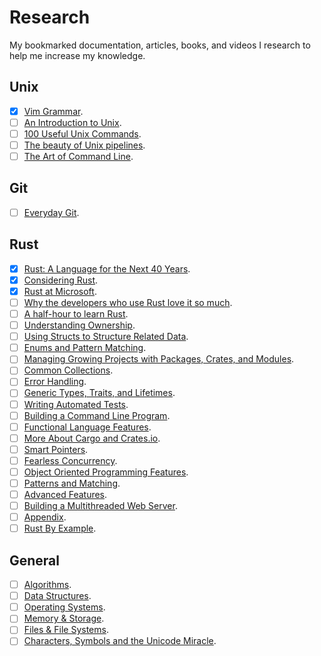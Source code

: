 # Research

My bookmarked documentation, articles, books, and videos I research to help me increase my knowledge.

## Unix

- [x] [Vim Grammar](http://takac.github.io/2013/01/30/vim-grammar/).
- [ ] [An Introduction to Unix](http://oliverelliott.org/article/computing/tut_unix/).
- [ ] [100 Useful Unix Commands](http://oliverelliott.org/article/computing/ref_unix/).
- [ ] [The beauty of Unix pipelines](https://prithu.xyz/posts/unix-pipeline/).
- [ ] [The Art of Command Line](https://github.com/jlevy/the-art-of-command-line).

## Git

- [ ] [Everyday Git](https://git-scm.com/docs/giteveryday).

## Rust

- [x] [Rust: A Language for the Next 40 Years](https://www.invidio.us/watch?v=A3AdN7U24iU).
- [x] [Considering Rust](https://www.invidio.us/watch?v=DnT-LUQgc7s).
- [x] [Rust at Microsoft](https://www.invidio.us/watch?v=NQBVUjdkLAA).
- [ ] [Why the developers who use Rust love it so much](https://stackoverflow.blog/2020/06/05/why-the-developers-who-use-rust-love-it-so-much/).
- [ ] [A half-hour to learn Rust](https://fasterthanli.me/blog/2020/a-half-hour-to-learn-rust/).
- [ ] [Understanding Ownership](https://doc.rust-lang.org/book/ch04-00-understanding-ownership.html).
- [ ] [Using Structs to Structure Related Data](https://doc.rust-lang.org/book/ch05-00-structs.html).
- [ ] [Enums and Pattern Matching](https://doc.rust-lang.org/book/ch06-00-enums.html).
- [ ] [Managing Growing Projects with Packages, Crates, and Modules](https://doc.rust-lang.org/book/ch07-00-managing-growing-projects-with-packages-crates-and-modules.html).
- [ ] [Common Collections](https://doc.rust-lang.org/book/ch08-00-common-collections.html).
- [ ] [Error Handling](https://doc.rust-lang.org/book/ch09-00-error-handling.html).
- [ ] [Generic Types, Traits, and Lifetimes](https://doc.rust-lang.org/book/ch10-00-generics.html).
- [ ] [Writing Automated Tests](https://doc.rust-lang.org/book/ch11-00-testing.html).
- [ ] [Building a Command Line Program](https://doc.rust-lang.org/book/ch12-00-an-io-project.html).
- [ ] [Functional Language Features](https://doc.rust-lang.org/book/ch13-00-functional-features.html).
- [ ] [More About Cargo and Crates.io](https://doc.rust-lang.org/book/ch14-00-more-about-cargo.html).
- [ ] [Smart Pointers](https://doc.rust-lang.org/book/ch15-00-smart-pointers.html).
- [ ] [Fearless Concurrency](https://doc.rust-lang.org/book/ch16-00-concurrency.html).
- [ ] [Object Oriented Programming Features](https://doc.rust-lang.org/book/ch17-00-oop.html).
- [ ] [Patterns and Matching](https://doc.rust-lang.org/book/ch18-00-patterns.html).
- [ ] [Advanced Features](https://doc.rust-lang.org/book/ch19-00-advanced-features.html).
- [ ] [Building a Multithreaded Web Server](https://doc.rust-lang.org/book/ch20-00-final-project-a-web-server.html).
- [ ] [Appendix](https://doc.rust-lang.org/book/appendix-00.html).
- [ ] [Rust By Example](https://doc.rust-lang.org/stable/rust-by-example).

## General

- [ ] [Algorithms](https://www.invidio.us/watch?v=rL8X2mlNHPM).
- [ ] [Data Structures](https://www.invidio.us/watch?v=DuDz6B4cqVc).
- [ ] [Operating Systems](https://www.invidio.us/watch?v=26QPDBe-NB8).
- [ ] [Memory & Storage](https://www.invidio.us/watch?v=TQCr9RV7twk).
- [ ] [Files & File Systems](https://www.invidio.us/watch?v=KN8YgJnShPM).
- [ ] [Characters, Symbols and the Unicode Miracle](https://www.invidio.us/watch?v=MijmeoH9LT4).
